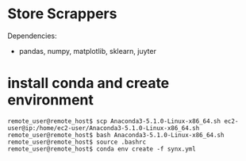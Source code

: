 # Store Scrappers

Dependencies:
- pandas, numpy, matplotlib, sklearn, juyter

# install conda and create environment
```console
remote_user@remote_host$ scp Anaconda3-5.1.0-Linux-x86_64.sh ec2-user@ip:/home/ec2-user/Anaconda3-5.1.0-Linux-x86_64.sh
remote_user@remote_host$ bash Anaconda3-5.1.0-Linux-x86_64.sh
remote_user@remote_host$ source .bashrc
remote_user@remote_host$ conda env create -f synx.yml
```
